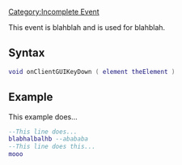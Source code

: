 [Category:Incomplete Event](/docs/Category:Incomplete_Event.md "wikilink")

This event is blahblah and is used for blahblah.

Syntax
------

``` lua
void onClientGUIKeyDown ( element theElement )
```

Example
-------

This example does...

``` lua
--This line does...
blabhalbalhb --abababa
--This line does this...
mooo
```
